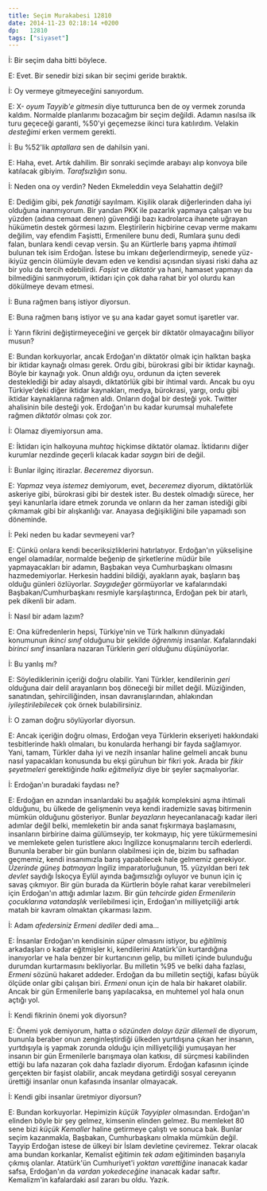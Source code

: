 ```yaml
---
title: Seçim Murakabesi 12810
date: 2014-11-23 02:18:14 +0200
dp:   12810
tags: ["siyaset"]
---
```


İ: Bir seçim daha bitti böylece.

E: Evet. Bir senedir bizi sıkan bir seçimi geride bıraktık.

İ: Oy vermeye gitmeyeceğini sanıyordum.

E: X- *oyum Tayyib'e gitmesin* diye tutturunca ben de oy vermek zorunda kaldım. Normalde planlarımı bozacağım bir seçim değildi.  Adamın nasılsa ilk turu geçeceği garanti, %50'yi geçemezse ikinci tura katılırdım. Velakin *desteğimi* erken vermem gerekti.

İ: Bu %52'lik *aptallara* sen de dahilsin yani.

E: Haha, evet. Artık dahilim. Bir sonraki seçimde arabayı alıp konvoya bile katılacak gibiyim. *Tarafsızlığın* sonu.

İ: Neden ona oy verdin? Neden Ekmeleddin veya Selahattin değil?

E: Dediğim gibi, pek *fanatiği* sayılmam. Kişilik olarak diğerlerinden daha iyi olduğuna inanmıyorum. Bir yandan PKK ile pazarlık yapmaya çalışan ve bu yüzden (adına cemaat denen) güvendiği bazı kadrolarca ihanete uğrayan hükümetin destek görmesi lazım. Eleştirilerin hiçbirine cevap verme makamı değilim, vay efendim Faşistti, Ermenilere bunu dedi, Rumlara şunu dedi falan, bunlara kendi cevap versin. Şu an Kürtlerle barış yapma *ihtimali* bulunan tek isim Erdoğan. İstese bu imkanı değerlendirmeyip, senede yüz-ikiyüz gencin ölümüyle devam eden ve kendisi açısından siyasi riski daha az bir yolu da tercih edebilirdi. *Faşist* ve *diktatör* ya hani, hamaset yapmayı da bilmediğini sanmıyorum, iktidarı için çok daha rahat bir yol olurdu kan dökülmeye devam etmesi.

İ: Buna rağmen barış istiyor diyorsun.

E: Buna rağmen barış istiyor ve şu ana kadar gayet somut işaretler var.

İ: Yarın fikrini değiştirmeyeceğini ve gerçek bir diktatör olmayacağını biliyor musun?

E: Bundan korkuyorlar, ancak Erdoğan'ın diktatör olmak için halktan başka bir iktidar kaynağı olması gerek. Ordu gibi, bürokrasi gibi bir iktidar kaynağı. Böyle bir kaynağı yok. Onun aldığı oyu, ordunun da içten severek desteklediği bir aday alsaydı, diktatörlük gibi bir ihtimal vardı. Ancak bu oyu Türkiye'deki diğer iktidar kaynakları, medya, bürokrasi, yargı, ordu gibi iktidar kaynaklarına rağmen aldı.  Onların doğal bir desteği yok. Twitter ahalisinin bile desteği yok.  Erdoğan'ın bu kadar kurumsal muhalefete rağmen *diktatör* olması çok zor.

İ: Olamaz diyemiyorsun ama.

E: İktidarı için halkoyuna *muhtaç* hiçkimse diktatör olamaz.  İktidarını diğer kurumlar nezdinde geçerli kılacak kadar *saygın* biri de değil.

İ: Bunlar ilginç itirazlar. *Beceremez* diyorsun.

E: *Yapmaz* veya *istemez* demiyorum, evet, *beceremez* diyorum, diktatörlük askeriye gibi, bürokrasi gibi bir destek ister. Bu destek olmadığı sürece, her şeyi kanunlarla idare etmek zorunda ve onların da her zaman istediği gibi çıkmamak gibi bir alışkanlığı var. Anayasa değişikliğini bile yapamadı son döneminde.

İ: Peki neden bu kadar sevmeyeni var?

E: Çünkü onlara kendi beceriksizliklerini hatırlatıyor. Erdoğan'ın yükselişine engel olamadılar, normalde beğenip de şirketlerine müdür bile yapmayacakları bir adamın, Başbakan veya Cumhurbaşkanı olmasını hazmedemiyorlar. Herkesin haddini bildiği, ayakların ayak, başların baş olduğu günleri özlüyorlar. *Saygıdeğer* görmüyorlar ve kafalarındaki Başbakan/Cumhurbaşkanı resmiyle karşılaştırınca, Erdoğan pek bir atarlı, pek dikenli bir adam.

İ: Nasıl bir adam lazım?

E: Ona küfredenlerin hepsi, Türkiye'nin ve Türk halkının dünyadaki konumunun *ikinci sınıf* olduğunu bir şekilde *öğrenmiş* insanlar.  Kafalarındaki *birinci sınıf* insanlara nazaran Türklerin *geri* olduğunu düşünüyorlar.

İ: Bu yanlış mı?

E: Söylediklerinin içeriği doğru olabilir. Yani Türkler, kendilerinin *geri* olduğuna dair delil arayanların boş döneceği bir millet değil. Müziğinden, sanatından, şehirciliğinden, insan davranışlarından, ahlakından *iyileştirilebilecek* çok örnek bulabilirsiniz.

İ: O zaman doğru söylüyorlar diyorsun.

E: Ancak içeriğin doğru olması, Erdoğan veya Türklerin ekseriyeti hakkındaki tesbitlerinde haklı olmaları, bu konularda herhangi bir fayda sağlamıyor. Yani, tamam, Türkler daha iyi ve nezih insanlar haline gelmeli ancak bunu nasıl yapacakları konusunda bu ekşi güruhun bir fikri yok. Arada bir *fikir şeyetmeleri* gerektiğinde *halkı eğitmeliyiz* diye bir şeyler saçmalıyorlar.

İ: Erdoğan'ın buradaki faydası ne?

E: Erdoğan en azından insanlardaki bu aşağılık kompleksini aşma ihtimali olduğunu, bu ülkede de gelişmenin veya kendi irademizle savaş bitirmenin mümkün olduğunu gösteriyor. Bunlar *beyazların* heyecanlanacağı kadar ileri adımlar değil belki, memleketin bir anda sanat fışkırmaya başlamasını, insanların birbirine daima gülümseyip, ter kokmayıp, hiç yere tükürmemesini ve memlekete gelen turistlere akıcı İngilizce konuşmalarını tercih ederlerdi. Bununla beraber bir gün bunların olabilmesi için de, bizim bu safhadan geçmemiz, kendi insanımızla barış yapabilecek hale gelmemiz gerekiyor. *Üzerinde güneş batmayan* İngiliz imparatorluğunun, 15. yüzyıldan beri *tek devlet* saydığı İskoçya Eylül ayında bağımsızlığı oyluyor ve bunun için iç savaş çıkmıyor. Bir gün burada da Kürtlerin böyle rahat karar verebilmeleri için Erdoğan'ın attığı adımlar lazım. Bir gün *tehcirde giden Ermenilerin çocuklarına vatandaşlık* verilebilmesi için, Erdoğan'ın milliyetçiliği artık matah bir kavram olmaktan çıkarması lazım.

İ: Adam *afedersiniz Ermeni dediler* dedi ama...

E: İnsanlar Erdoğan'ın kendisinin *süper* olmasını istiyor, bu *eğitilmiş* arkadaşları o kadar eğitmişler ki, kendilerini Atatürk'ün kurtardığına inanıyorlar ve hala benzer bir kurtarıcının gelip, bu milleti içinde bulunduğu durumdan kurtarmasını bekliyorlar. Bu milletin %95 ve belki daha fazlası, *Ermeni* sözünü hakaret addeder. Erdoğan da bu milletin seçtiği, kafası büyük ölçüde onlar gibi çalışan biri. *Ermeni* onun için de hala bir hakaret olabilir. Ancak bir gün Ermenilerle barış yapılacaksa, en muhtemel yol hala onun açtığı yol.

İ: Kendi fikrinin önemi yok diyorsun?

E: Önemi yok demiyorum, hatta *o sözünden dolayı özür dilemeli* de diyorum, bununla beraber onun zenginleştirdiği ülkeden yurtdışına çıkan her insanın, yurtdışıyla iş yapmak zorunda olduğu için milliyetçiliği yumuşayan her insanın bir gün Ermenilerle barışmaya olan katkısı, dil sürçmesi kabilinden ettiği bu lafa nazaran çok daha fazladır diyorum. Erdoğan kafasının içinde gerçekten bir faşist olabilir, ancak meydana getirdiği sosyal cereyanın ürettiği insanlar onun kafasında insanlar olmayacak.  

İ: Kendi gibi insanlar üretmiyor diyorsun?

E: Bundan korkuyorlar. Hepimizin *küçük Tayyipler* olmasından.  Erdoğan'ın elinden böyle bir şey gelmez, kimsenin elinden gelmez. Bu memleket 80 sene bizi *küçük Kemaller* haline getirmeye çalıştı ve sonuca bak. Bunlar seçim kazanmakla, Başbakan, Cumhurbaşkanı olmakla mümkün değil. Tayyip Erdoğan istese de ülkeyi bir İslam devletine çeviremez. Tekrar olacak ama bundan korkanlar, Kemalist eğitimin *tek adam* eğitiminden başarıyla çıkmış olanlar. Atatürk'ün Cumhuriyet'i *yoktan varettiğine* inanacak kadar safsa, Erdoğan'ın da *vardan yokedeceğine* inanacak kadar saftır. Kemalizm'in kafalardaki asıl zararı bu oldu. Yazık.
